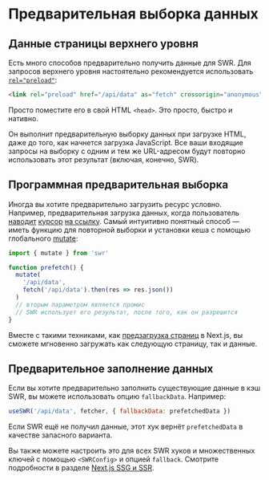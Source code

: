 # Предварительная выборка данных

## Данные страницы верхнего уровня

Есть много способов предварительно получить данные для SWR. Для запросов
верхнего уровня настоятельно рекомендуется использовать
[`rel="preload"`](https://developer.mozilla.org/ru/docs/Web/HTML/Preloading_content):

```html
<link rel="preload" href="/api/data" as="fetch" crossorigin="anonymous" />
```

Просто поместите его в свой HTML `<head>`. Это просто, быстро и нативно.

Он выполнит предварительную выборку данных при загрузке HTML, даже до того, как
начнется загрузка JavaScript. Все ваши входящие запросы на выборку с одним и тем
же URL-адресом будут повторно использовать этот результат (включая, конечно,
SWR).

## Программная предварительная выборка

Иногда вы хотите предварительно загрузить ресурс условно. Например,
предварительная загрузка данных, когда пользователь
[наводит](https://github.com/GoogleChromeLabs/quicklink)
[курсор](https://github.com/guess-js/guess) [на ссылку](https://instant.page).
Самый интуитивно понятный способ — иметь функцию для повторной выборки и
установки кеша с помощью глобального [mutate](/docs/mutation):

```js
import { mutate } from 'swr'

function prefetch() {
  mutate(
    '/api/data',
    fetch('/api/data').then(res => res.json())
  )
  // вторым параметром является промис
  // SWR использует его результат, после того, как он разрешится
}
```

Вместе с такими техниками, как
[предзагрузка страниц](https://nextjs.org/docs/api-reference/next/router#routerprefetch)
в Next.js, вы сможете мгновенно загружать как следующую страницу, так и данные.

## Предварительное заполнение данных

Если вы хотите предварительно заполнить существующие данные в кэш SWR, вы можете
использовать опцию `fallbackData`. Например:

```jsx
useSWR('/api/data', fetcher, { fallbackData: prefetchedData })
```

Если SWR ещё не получил данные, этот хук вернёт `prefetchedData` в качестве
запасного варианта.

Вы также можете настроить это для всех SWR хуков и множественных ключей с
помощью `<SWRConfig>` и опцией `fallback`. Смотрите подробности в разделе
[Next.js SSG и SSR](/docs/with-nextjs).
